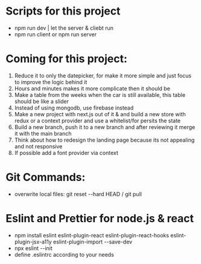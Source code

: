 # Scripts for this project
- npm run dev | let the server & cliebt run 
- npm run client or npm run server 

# Coming for this project:
1. Reduce it to only the datepicker, for make it more simple and just focus to improve the logic behind it
2. Hours and minutes makes it more complicate then it should be 
3. Make a table from the weeks when the car is still available, this table should be like a slider
4. Instead of using mongodb, use firebase instead
5. Make a new project with next.js out of it & and build a new store with redux or a context provider and use a whitelist/for persits the state
6. Build a new branch, push it to a new branch and after reviewing it merge it with the main branch
7. Think about how to redesign the landing page because its not appealing and not responsive
8. If possible add a font provider via context

# Git Commands:
- overwrite local files: git reset --hard HEAD / git pull 

# Eslint and Prettier for node.js & react 
- npm install eslint eslint-plugin-react eslint-plugin-react-hooks eslint-plugin-jsx-a11y eslint-plugin-import --save-dev
- npx eslint --init
- define .eslintrc according to your needs


